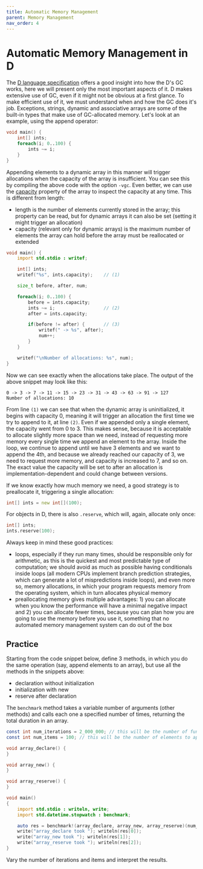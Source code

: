 ```yaml
---
title: Automatic Memory Management
parent: Memory Management
nav_order: 4
---
```


# Automatic Memory Management in D

The [D language specification](https://dlang.org/spec/garbage.html) offers a good insight into how the D's GC works, here we will present only the most important aspects of it.
D makes extensive use of GC, even if it might not be obvious at a first glance.
To make efficient use of it, we must understand when and how the GC does it's job.
Exceptions, strings, dynamic and associative arrays are some of the built-in types that make use of GC-allocated memory.
Let's look at an example, using the append operator:

```d
void main() {
    int[] ints;
    foreach(i; 0..100) {
        ints ~= i;
    }
}
```

Appending elements to a dynamic array in this manner will trigger allocations when the capacity of the array is insufficient.
You can see this by compiling the above code with the option ```-vgc```.
Even better, we can use the [capacity](https://dlang.org/phobos/object.html#.capacity) property of the array to inspect the capacity at any time.
This is different from length:
- length is the number of elements currently stored in the array; this property can be read, but for dynamic arrays it can also be set (setting it might trigger an allocation)
- capacity (relevant only for dynamic arrays) is the maximum number of elements the array can hold before the array must be reallocated or extended

```d
void main() {
    import std.stdio : writef;

    int[] ints;
    writef("%s", ints.capacity);    // (1)

    size_t before, after, num;

    foreach(i; 0..100) {
        before = ints.capacity;
        ints ~= i;                  // (2)
        after = ints.capacity;

        if(before != after) {       // (3)
            writef(" -> %s", after);
            num++;
        }
    }

    writef("\nNumber of allocations: %s", num);
}
```

Now we can see exactly when the allocations take place. The output of the above snippet may look like this:

```
0 -> 3 -> 7 -> 11 -> 15 -> 23 -> 31 -> 43 -> 63 -> 91 -> 127
Number of allocations: 10
```

From line ```(1)``` we can see that when the dynamic array is uninitialized, it begins with capacity 0, meaning it will trigger an allocation the first time we try to append to it, at line ```(2)```.
Even if we appended only a single element, the capacity went from 0 to 3.
This makes sense, because it is acceptable to allocate slightly more space than we need, instead of requesting more memory every single time we append an element to the array.
Inside the loop, we continue to append until we have 3 elements and we want to append the 4th, and because we already reached our capacity of 3, we need to request more memory, and capacity is increased to 7, and so on.
The exact value the capacity will be set to after an allocation is implementation-dependent and could change between versions.

If we know exactly how much memory we need, a good strategy is to preallocate it, triggering a single allocation:

```d
int[] ints = new int[](100);
```

For objects in D, there is also ```.reserve```, which will, again, allocate only once:

```d
int[] ints;
ints.reserve(100);
```

Always keep in mind these good practices:
- loops, especially if they run many times, should be responsible only for arithmetic, as this is the quickest and most predictable type of computation; we should avoid as much as possible having conditionals inside loops (all modern CPUs implement branch prediction strategies, which can generate a lot of mispredictions inside loops), and even more so, memory allocations, in which your program requests memory from the operating system, which in turn allocates physical memory 
- preallocating memory gives multiple advantages: 1) you can allocate when you know the performance will have a minimal negative impact and 2) you can allocate fewer times, because you can plan how you are going to use the memory before you use it, something that no automated memory management system can do out of the box

## Practice

Starting from the code snippet below, define 3 methods, in which you do the same operation (say, append elements to an array), but use all the methods in the snippets above:
- declaration without initialization
- initialization with new
- reserve after declaration

The ```benchmark``` method takes a variable number of arguments (other methods) and calls each one a specified number of times, returning the total duration in an array.

```d
const int num_iterations = 2_000_000; // this will be the number of function calls
const int num_items = 100; // this will be the number of elements to append to the array

void array_declare() {
}

void array_new() {
}

void array_reserve() {
}

void main()
{
    import std.stdio : writeln, write;
    import std.datetime.stopwatch : benchmark;

    auto res = benchmark!(array_declare, array_new, array_reserve)(num_iterations);
    write("array_declare took "); writeln(res[0]);
    write("array_new took "); writeln(res[1]);
    write("array_reserve took "); writeln(res[2]);
}
```

Vary the number of iterations and items and interpret the results.
